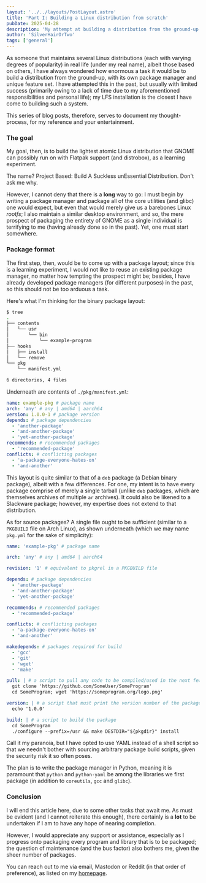 ```yaml
---
layout: '../../layouts/PostLayout.astro'
title: 'Part I: Building a Linux distribution from scratch'
pubDate: 2025-04-28
description: 'My attempt at building a distribution from the ground-up.'
author: 'SilverHairOrTwo'
tags: ['general']
---
```


As someone that maintains several Linux distributions (each with varying degrees of popularity) in real life (under my real name), albeit those based on others, I have always wondered how enormous a task it would be to build a distribution from the ground-up, with its own package manager and unique feature set. I have attempted this in the past, but usually with limited success (primarily owing to a lack of time due to my aforementioned responsibilities and personal life); my LFS installation is the closest I have come to building such a system.

This series of blog posts, therefore, serves to document my thought-process, for my reference and your entertainment.

### The goal

My goal, then, is to build the lightest atomic Linux distribution that GNOME can possibly run on with Flatpak support (and distrobox), as a learning experiment.

The name? Project Based: Build A Suckless unEssential Distribution. Don't ask me why.

However, I cannot deny that there is a **long** way to go: I must begin by writing a package manager and package all of the core utilities (and glibc) one would expect, but even that would merely give us a barebones Linux *rootfs*; I also maintain a similar desktop environment, and so, the mere prospect of packaging the entirety of GNOME as a single individual is terrifying to me (having already done so in the past). Yet, one must start somewhere.

### Package format

The first step, then, would be to come up with a package layout; since this is a learning experiment, I would not like to reuse an existing package manager, no matter how tempting the prospect might be; besides, I have already developed package managers (for different purposes) in the past, so this should not be too arduous a task.

Here's what I'm thinking for the binary package layout:

```bash
$ tree
.
├── contents
│   └── usr
│       └── bin
│           └── example-program
├── hooks
│   ├── install
│   └── remove
└── pkg
    └── manifest.yml

6 directories, 4 files
```

Underneath are contents of `./pkg/manifest.yml`:

```yaml
name: example-pkg # package name
arch: 'any' # any | amd64 | aarch64
version: 1.0.0-1 # package version
depends: # package dependencies
  - 'another-package'
  - 'and-another-package'
  - 'yet-another-package'
recommends: # recommended packages
  - 'recommended-package'
conflicts: # conflicting packages
  - 'a-package-everyone-hates-on'
  - 'and-another'
```

This layout is quite similar to that of a `deb` package (a Debian binary package), albeit with a few differences. For one, my intent is to have every package comprise of merely a single tarball (unlike `deb` packages, which are themselves archives of multiple `ar` archives). It could also be likened to a Slackware package; however, my expertise does not extend to that distribution.

As for source packages? A single file ought to be sufficient (similar to a `PKGBUILD` file on Arch Linux), as shown underneath (which we may name `pkg.yml` for the sake of simplicity):

```yaml
name: 'example-pkg' # package name

arch: 'any' # any | amd64 | aarch64

revision: '1' # equivalent to pkgrel in a PKGBUILD file

depends: # package dependencies
  - 'another-package'
  - 'and-another-package'
  - 'yet-another-package'

recommends: # recommended packages
  - 'recommended-package'

conflicts: # conflicting packages
  - 'a-package-everyone-hates-on'
  - 'and-another'

makedepends: # packages required for build
  - 'gcc'
  - 'git'
  - 'wget'
  - 'make'

pull: | # a script to pull any code to be compiled/used in the next few steps
  git clone 'https://github.com/SomeUser/SomeProgram'
  cd SomeProgram; wget 'https://someprogram.org/logo.png'

version: | # a script that must print the version number of the package to stdout
  echo '1.0.0'

build: | # a script to build the package
  cd SomeProgram
  ./configure --prefix=/usr && make DESTDIR="${pkgdir}" install
```

Call it my paranoia, but I have opted to use YAML instead of a shell script so that we needn't bother with sourcing arbitrary package build scripts, given the security risk it so often poses.

The plan is to write the package manager in Python, meaning it is paramount that `python` and `python-yaml` be among the libraries we first package (in addition to `coreutils`, `gcc` and `glibc`).

### Conclusion

I will end this article here, due to some other tasks that await me. As must be evident (and I cannot reiterate this enough), there certainly is a **lot** to be undertaken if I am to have any hope of nearing completion.

However, I would appreciate any support or assistance, especially as I progress onto packaging every program and library that is to be packaged; the question of maintenance (and the bus factor) also bothers me, given the sheer number of packages.

You can reach out to me via email, Mastodon or Reddit (in that order of preference), as listed on my [homepage](/).
